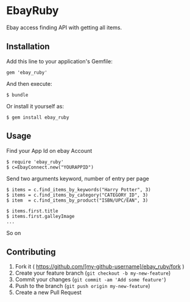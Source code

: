 # EbayRuby

Ebay access finding API with getting all items.

## Installation

Add this line to your application's Gemfile:

    gem 'ebay_ruby'

And then execute:

    $ bundle

Or install it yourself as:

    $ gem install ebay_ruby

## Usage

Find your App Id on ebay Account

    $ require 'ebay_ruby'
    $ c=EbayConnect.new("YOURAPPID")

Send two arguments keyword, number of entry per page

    $ items = c.find_items_by_keywords("Harry Potter", 3)
    $ items = c.find_items_by_category("CATEGORY_ID", 3)
    $ item  = c.find_items_by_product("ISBN/UPC/EAN", 3)

    $ items.first.title
    $ items.first.galleyImage
    ...
   So on



## Contributing

1. Fork it ( https://github.com/[my-github-username]/ebay_ruby/fork )
2. Create your feature branch (`git checkout -b my-new-feature`)
3. Commit your changes (`git commit -am 'Add some feature'`)
4. Push to the branch (`git push origin my-new-feature`)
5. Create a new Pull Request
